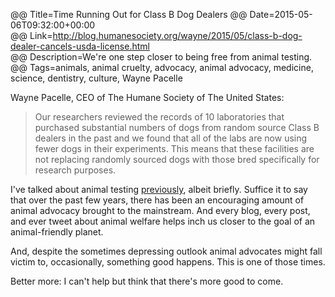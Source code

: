 @@ Title=Time Running Out for Class B Dog Dealers
@@ Date=2015-05-06T09:32:00+00:00  
@@ Link=http://blog.humanesociety.org/wayne/2015/05/class-b-dog-dealer-cancels-usda-license.html  
@@ Description=We're one step closer to being free from animal testing.  
@@ Tags=animals, animal cruelty, advocacy, animal advocacy, medicine, science, dentistry, culture, Wayne Pacelle  

Wayne Pacelle, CEO of The Humane Society of The United States:
>Our researchers reviewed the records of 10 laboratories that purchased substantial numbers of dogs from random source Class B dealers in the past and we found that all of the labs are now using fewer dogs in their experiments. This means that these facilities are not replacing randomly sourced dogs with those bred specifically for research purposes.

I've talked about animal testing [previously][theoveranalyzed], albeit briefly. Suffice it to say that over the past few years, there has been an encouraging amount of animal advocacy brought to the mainstream. And every blog, every post, and ever tweet about animal welfare helps inch us closer to the goal of an animal-friendly planet.

And, despite the sometimes depressing outlook animal advocates might fall victim to, occasionally, something good happens. This is one of those times.

Better more: I can't help but think that there's more good to come. 

[theoveranalyzed]: http://www.theoveranalyzed.net/2015/3/3/testing-allergy-remedies-on-animals-still